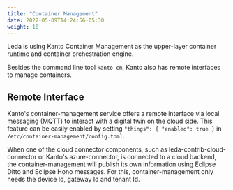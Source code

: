 ```yaml
---
title: "Container Management"
date: 2022-05-09T14:24:56+05:30
weight: 10
---
```


Leda is using Kanto Container Management as the upper-layer container runtime and container orchestration engine.

Besides the command line tool `kanto-cm`, Kanto also has remote interfaces to manage containers.

## Remote Interface

Kanto's container-management service offers a remote interface via local messaging (MQTT) to interact with a digital twin on the cloud side.
This feature can be easily enabled by setting `"things": { "enabled": true }` in `/etc/container-management/config.toml`.

When one of the cloud connector components, such as leda-contrib-cloud-connector or Kanto's azure-connector, is connected to a cloud backend, the container-management will publish its own information using Eclipse Ditto and Eclipse Hono messages. For this, container-management only needs the device Id, gateway Id and tenant Id.


